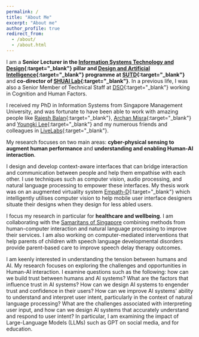 ```yaml
---
permalink: /
title: "About Me"
excerpt: "About me"
author_profile: true
redirect_from: 
  - /about/
  - /about.html
---
```


I am a **Senior Lecturer in the [Information Systems Technology and Design](https://istd.sutd.edu.sg/){:target="_blank"} pillar and [Design and Artificial Intelligence](https://dai.sutd.edu.sg/){:target="_blank"} programme at [SUTD](https://www.sutd.edu.sg/){:target="_blank"}** and **co-director of [SHUAI Lab](https://shuailab.wordpress.com/){:target="_blank"}**. In a previous life, I was also a Senior Member of Technical Staff at [DSO](https://www.dso.org.sg/){:target="_blank"} working in Cognition and Human Factors.

I received my PhD in Information Systems from Singapore Management University, and was fortunate to have been able to work with amazing people like [Rajesh Balan](https://apollo.smu.edu.sg/){:target="_blank"}, [Archan Misra](https://sites.google.com/view/archan-misra){:target="_blank"} and [Youngki Lee](http://youngkilee.blogspot.com/){:target="_blank"} and my numerous friends and colleagues in [LiveLabs](https://livelabs.smu.edu.sg/){:target="_blank"}.

My research focuses on two main areas: **cyber-physical sensing to augment human performance** and **understanding and enabling Human-AI interaction**. 

I design and develop context-aware interfaces that can bridge interaction and communication between people and help them empathise with each other. I use techniques such as computer vision, audio processing, and natural language processing to empower these interfaces. My thesis work was on an augmented virtuality system [Empath-D](https://www.youtube.com/watch?v=_1Dvr0iy-X8){:target="_blank"} which intelligently utilises computer vision to help mobile user interface designers situate their designs when they design for less abled users.

I focus my research in particular for **healthcare and wellbeing**. I am collaborating with the [Samaritans of Singapore](https://www.sos.org.sg/) combining methods from human-computer interaction and natural language processing to improve their services. I am also working on computer-mediated interventions that help parents of children with speech language developmental disorders provide parent-based care to improve speech delay therapy outcomes. 

I am keenly interested in understanding the tension between humans and AI. My research focuses on exploring the challenges and opportunities in Human-AI interaction. I examine questions such as the following: how can we build trust between humans and AI systems? What are the factors that influence trust in AI systems? How can we design AI systems to engender trust and confidence in their users? How can we improve AI systems' ability to understand and interpret user intent, particularly in the context of natural language processing? What are the challenges associated with interpreting user input, and how can we design AI systems that accurately understand and respond to user intent? In particular, I am examining the impact of Large-Language Models (LLMs) such as GPT on social media, and for education.
